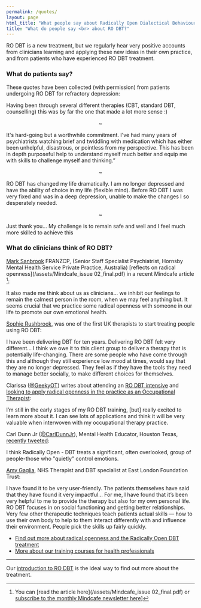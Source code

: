 ```yaml
---
permalink: /quotes/
layout: page
html_title: "What people say about Radically Open Dialectical Behaviour Therapy"
title: "What do people say <br> about RO DBT?"
---
```


RO DBT is a new treatment, but we regularly hear very positive accounts from clinicians learning and applying these new ideas in their own practice, and from patients who have experienced RO DBT treatment.


### What do patients say?

These quotes have been collected (with permission) from patients undergoing RO DBT for refractory depression:

<quote>Having been through several different therapies (CBT, standard DBT, counselling) this was by far the one that made a lot more sense :)</quote>

<center>~</center>


<quote>It's hard-going but a worthwhile commitment. I've had many years of psychiatrists watching brief  and twiddling with medication which has either been unhelpful, disastrous, or pointless from my perspective. This has been in depth purposeful help to understand myself much better and equip me with skills to challenge myself and thinking.”</quote>

<center>~</center>

<quote>RO DBT has changed my life dramatically. I am no longer depressed and have the ability of choice in my life (flexible mind). Before RO DBT I was very fixed and was in a deep depression, unable to make the changes I so desperately needed.</quote>

<center>~</center>

<quote>Just thank you… My challenge is to remain safe and well and I feel much more skilled to achieve this</quote>





### What do clinicians think of RO DBT?

[Mark Sanbrook](http://www.aushealthpages.com.au/psychiatry-related/psychiatry/sanbrook-mark) FRANZCP, (Senior Staff Specialist Psychiatrist, Hornsby Mental Health Service Private Practice, Australia) [reflects on radical openness](/assets/Mindcafe_issue 02_final.pdf) in a recent Mindcafe article [^subs]:

<quote>It also made me think about us as clinicians... we inhibit our feelings to remain the calmest person in the room, when we may feel anything but. It seems crucial that we practice some radical openness with someone in our life to promote our own emotional health.</quote>

[^subs]: You can [read the article here](/assets/Mindcafe_issue 02_final.pdf) or [subscribe to the monthly Mindcafe newsletter here](http://mindcafe.com.au)]

[Sophie Rushbrook](http://uk.linkedin.com/pub/sophie-rushbrook/18/82/516), was one of the first UK therapists to start treating people using RO DBT:

<quote>I have been delivering DBT for ten years. Delivering RO DBT felt very different... I think we owe it to this client group to deliver a therapy that is potentially life-changing. There are some people who have come through this and although they still experience low mood at times, would say that they are no longer depressed. They feel as if they have the tools they need to manage better socially, to make different choices for themselves.</quote>



Clarissa ([@GeekyOT](https://twitter.com/GeekyOT)) writes about attending an [RO DBT intensive](/training/intensive/) and [looking to apply radical openness in the practice as an Occupational Therapist](http://shamelessotgeek.wordpress.com/2014/07/06/discovering-radically-open-dialectical-behaviour-therapy-ro-dbt/):

<quote>I’m still in the early stages of my RO DBT training, [but] really excited to learn more about it. I can see lots of applications and think it will be very valuable when interwoven with my occupational therapy practice.</quote>



Carl Dunn Jr ([@CarlDunnJr](https://twitter.com/CarlDunnJr)), Mental Health Educator, Houston Texas, [recently tweeted](https://twitter.com/CarlDunnJr/status/485115757203054593):

<quote>I think Radically Open - DBT treats a significant, often overlooked, group of people-those who "quietly" control emotions.</quote>



[Amy Gaglia](http://uk.linkedin.com/pub/amy-gaglia/61/513/835), NHS Therapist and DBT specialist at East London Foundation Trust:

<quote>I have found it to be very user-friendly. The patients themselves have said that they have found it very impactful... For me, I have found that it’s been very helpful to me to provide the therapy but also for my own personal life. RO DBT focuses in on social functioning and getting better relationships. Very few other therapeutic techniques teach patients actual skills — how to use their own body to help to them interact differently with and influence their environment. People pick the skills up fairly quickly.</quote>



- [Find out more about radical openness and the Radically Open DBT treatment](/about/)
- [More about our training courses for health professionals](/professionals/)








------------------------------------

Our [introduction to RO DBT](/training/introduction.html) is the ideal way to find out more about the treatment.
